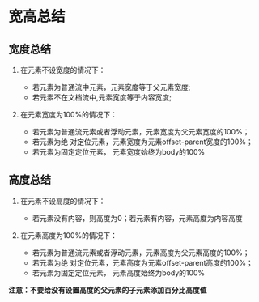 # 宽高总结

## 宽度总结
1. 在元素不设宽度的情况下：
    - 若元素为普通流中元素，元素宽度等于父元素宽度;
    - 若元素不在文档流中,元素宽度等于内容宽度;

2. 在元素宽度为100%的情况下：
    - 若元素为普通流元素或者浮动元素，元素宽度为父元素宽度的100%；
    - 若元素为绝 对定位元素，元素宽度为元素offset-parent宽度的100%；
    - 若元素为固定定位元素， 元素宽度始终为body的100%

## 高度总结
1. 在元素不设高度的情况下：
    - 若元素没有内容，则高度为0；若元素有内容，元素高度为内容高度

2. 在元素高度为100%的情况下：
    - 若元素为普通流元素或者浮动元素，元素高度为父元素高度的100%；
    - 若元素为绝 对定位元素，元素高度为元素offset-parent高度的100%；
    - 若元素为固定定位元素， 元素高度始终为body的100%

**注意：不要给没有设置高度的父元素的子元素添加百分比高度值**